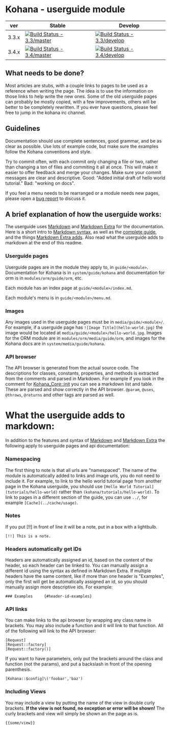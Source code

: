 # Kohana - userguide module

| ver   | Stable                                                                                                                                 | Develop                                                                                                                                  |
| ----- | -------------------------------------------------------------------------------------------------------------------------------------- | ---------------------------------------------------------------------------------------------------------------------------------------- |
| 3.3.x | [![Build Status - 3.3/master](https://travis-ci.org/kohana/userguide.svg?branch=3.3%2Fmaster)](https://travis-ci.org/kohana/userguide) | [![Build Status - 3.3/develop](https://travis-ci.org/kohana/userguide.svg?branch=3.3%2Fdevelop)](https://travis-ci.org/kohana/userguide) |
| 3.4.x | [![Build Status - 3.4/master](https://travis-ci.org/kohana/userguide.svg?branch=3.4%2Fmaster)](https://travis-ci.org/kohana/userguide) | [![Build Status - 3.4/develop](https://travis-ci.org/kohana/userguide.svg?branch=3.4%2Fdevelop)](https://travis-ci.org/kohana/userguide) |

## What needs to be done?

Most articles are stubs, with a couple links to pages to be used as a reference when writing the page. The idea is to use the information on those links to help write the new ones. Some of the old userguide pages can probably be mostly copied, with a few improvements, others will be better to be completely rewritten. If you ever have questions, please feel free to jump in the kohana irc channel.

## Guidelines

Documentation should use complete sentences, good grammar, and be as clear as possible. Use lots of example code, but make sure the examples follow the Kohana conventions and style.

Try to commit often, with each commit only changing a file or two, rather than changing a ton of files and commiting it all at once. This will make it easier to offer feedback and merge your changes. Make sure your commit messages are clear and descriptive. Good: "Added initial draft of hello world tutorial." Bad: "working on docs".

If you feel a menu needs to be rearranged or a module needs new pages, please open a [bug report](http://dev.kohanaframework.org/projects/userguide3/issues/new) to discuss it.

## A brief explanation of how the userguide works:

The userguide uses [Markdown](http://daringfireball.net/projects/markdown/) and [Markdown Extra](http://michelf.com/projects/php-markdown/extra/) for the documentation. Here is a short intro to [Markdown syntax](http://kohanut.com/docs/using.markdown), as well as the [complete guide](http://daringfireball.net/projects/markdown/syntax), and the things [Markdown Extra adds](http://michelf.com/projects/php-markdown/extra/). Also read what the userguide adds to markdown at the end of this readme.

### Userguide pages

Userguide pages are in the module they apply to, in `guide/<module>`. Documentation for Kohana is in `system/guide/kohana` and documentation for orm is in `modules/orm/guide/orm`, etc.

Each module has an index page at `guide/<module>/index.md`.

Each module's menu is in `guide/<module>/menu.md`.

### Images

Any images used in the userguide pages must be in `media/guide/<module>/`. For example, if a userguide page has `![Image Title](hello-world.jpg)` the image would be located at `media/guide/<module>/hello-world.jpg`. Images for the ORM module are in `modules/orm/media/guide/orm`, and images for the Kohana docs are in `system/media/guide/kohana`.

### API browser

The API browser is generated from the actual source code. The descriptions for classes, constants, properties, and methods is extracted from the comments and parsed in Markdown. For example if you look in the comment for [Kohana_Core::init](http://github.com/kohana/core/blob/c443c44922ef13421f4a/classes/kohana/core.php#L5) you can see a markdown list and table. These are parsed and show correctly in the API browser. `@param`, `@uses`, `@throws`, `@returns` and other tags are parsed as well.

# What the userguide adds to markdown:

In addition to the features and syntax of [Markdown](http://daringfireball.net/projects/markdown/) and [Markdown Extra](http://michelf.com/projects/php-markdown/extra/) the following apply to userguide pages and api documentation:

### Namespacing

The first thing to note is that all urls are "namespaced". The name of the module is automatically added to links and image urls, you do not need to include it. For example, to link to the hello world tutorial page from another page in the Kohana userguide, you should use `[Hello World Tutorial](tutorials/hello-world)` rather than `(kohana/tutorials/hello-world)`. To link to pages in a different section of the guide, you can use `../`, for example `[Cache](../cache/usage)`.

### Notes

If you put [!!] in front of line it will be a note, put in a box with a lightbulb.

    [!!] This is a note.

### Headers automatically get IDs

Headers are automatically assigned an id, based on the content of the header, so each header can be linked to. You can manually assign a different id using the syntax as defined in Markdown Extra. If multiple headers have the same content, like if more than one header is "Examples", only the first will get be automatically assigned an id, so you should manually assign more descriptive ids. For example:

    ### Examples     {#header-id-examples}

### API links

You can make links to the api browser by wrapping any class name in brackets. You may also include a function and it will link to that function. All of the following will link to the API browser:

    [Request]
    [Request::factory]
    [Request::factory()]

If you want to have parameters, only put the brackets around the class and function (not the params), and put a backslash in front of the opening parenthesis.

    [Kohana::$config]\('foobar','baz')

### Including Views

You may include a view by putting the name of the view in double curly brackets. **If the view is not found, no exception or error will be shown!** The curly brackets and view will simply be shown an the page as is.

    {{some/view}}
